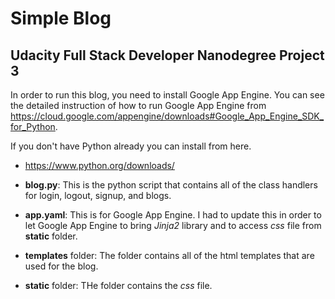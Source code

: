 # Simple Blog
## Udacity Full Stack Developer Nanodegree Project 3

In order to run this blog, you need to install Google App Engine. You can see the detailed instruction of how to run Google App Engine from https://cloud.google.com/appengine/downloads#Google_App_Engine_SDK_for_Python.

If you don't have Python already you can install from here.
- https://www.python.org/downloads/

- **blog.py**: This is the python script that contains all of the class handlers for login, logout, signup, and blogs.
- **app.yaml**: This is for Google App Engine. I had to update this in order to let Google App Engine to bring *Jinja2* library and to access *css* file from **static** folder.
- **templates** folder: The folder contains all of the html templates that are used for the blog.
- **static** folder: THe folder contains the *css* file.
